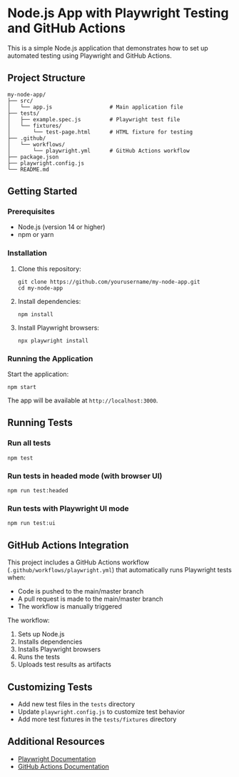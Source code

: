 # Node.js App with Playwright Testing and GitHub Actions

This is a simple Node.js application that demonstrates how to set up automated testing using Playwright and GitHub Actions.

## Project Structure

```
my-node-app/
├── src/
│   └── app.js                  # Main application file
├── tests/
│   ├── example.spec.js         # Playwright test file
│   └── fixtures/
│       └── test-page.html      # HTML fixture for testing
├── .github/
│   └── workflows/
│       └── playwright.yml      # GitHub Actions workflow
├── package.json
├── playwright.config.js
└── README.md
```

## Getting Started

### Prerequisites

- Node.js (version 14 or higher)
- npm or yarn

### Installation

1. Clone this repository:
   ```
   git clone https://github.com/yourusername/my-node-app.git
   cd my-node-app
   ```

2. Install dependencies:
   ```
   npm install
   ```

3. Install Playwright browsers:
   ```
   npx playwright install
   ```

### Running the Application

Start the application:
```
npm start
```

The app will be available at `http://localhost:3000`.

## Running Tests

### Run all tests

```
npm test
```

### Run tests in headed mode (with browser UI)

```
npm run test:headed
```

### Run tests with Playwright UI mode

```
npm run test:ui
```

## GitHub Actions Integration

This project includes a GitHub Actions workflow (`.github/workflows/playwright.yml`) that automatically runs Playwright tests when:

- Code is pushed to the main/master branch
- A pull request is made to the main/master branch
- The workflow is manually triggered

The workflow:
1. Sets up Node.js
2. Installs dependencies
3. Installs Playwright browsers
4. Runs the tests
5. Uploads test results as artifacts

## Customizing Tests

- Add new test files in the `tests` directory
- Update `playwright.config.js` to customize test behavior
- Add more test fixtures in the `tests/fixtures` directory

## Additional Resources

- [Playwright Documentation](https://playwright.dev/docs/intro)
- [GitHub Actions Documentation](https://docs.github.com/en/actions)
